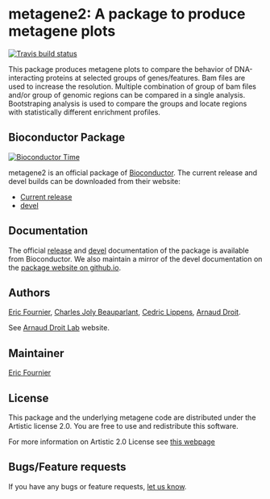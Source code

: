 
metagene2: A package to produce metagene plots
========================================================

<!-- badges: start -->
[![Travis build status](https://travis-ci.org/ArnaudDroitLab/metagene2.svg?branch=master)](https://travis-ci.org/ArnaudDroitLab/metagene2)
<!-- badges: end -->


This package produces metagene plots to compare the behavior of DNA-interacting proteins at selected groups of genes/features. Bam files are used to increase the resolution. Multiple combination of group of bam files and/or group of genomic regions can be compared in a single analysis. Bootstraping analysis is used to compare the groups and locate regions with statistically different enrichment profiles.

## Bioconductor Package ##

[![Bioconductor Time](http://bioconductor.org/shields/years-in-bioc/metagene2.svg)](http://bioconductor.org/packages/release/bioc/html/metagene.html "Bioconductor status")

metagene2 is an official package of [Bioconductor](http://bioconductor.org/). The current release and devel builds can be downloaded from their website:
 - [Current release](http://www.bioconductor.org/packages/release/bioc/html/metagene2.html)
 - [devel](http://www.bioconductor.org/packages/devel/bioc/html/metagene2.html)

## Documentation ##

The official [release](http://www.bioconductor.org/packages/release/bioc/html/metagene2.html)
and [devel](http://www.bioconductor.org/packages/devel/bioc/html/metagene2.html) documentation
of the package is available from Bioconductor. We also maintain a mirror of the devel documentation 
on the [package website on github.io](https://arnauddroitlab.github.io/metagene2/).


## Authors ##

[Eric Fournier](fournier.eric.2@crchudequebec.ulaval.ca), 
[Charles Joly Beauparlant](http://ca.linkedin.com/pub/charles-joly-beauparlant/89/491/3b3),
[Cedric Lippens](lippens.cedric@protonmail),
[Arnaud Droit](http://ca.linkedin.com/in/drarnaud).

See
[Arnaud Droit Lab](http://bioinformatique.ulaval.ca/home/ "Arnaud Droit Lab")
website.

## Maintainer ##

[Eric Fournier](fournier.eric.2@crchudequebec.ulaval.ca)

## License ##

This package and the underlying metagene code are distributed under the
Artistic license 2.0. You are free to use and redistribute this software.

For more information on Artistic 2.0 License see
[this webpage](http://opensource.org/licenses/Artistic-2.0)

## Bugs/Feature requests ##

If you have any bugs or feature requests,
[let us know](https://github.com/ArnaudDroitLab/metagene2/issues).
